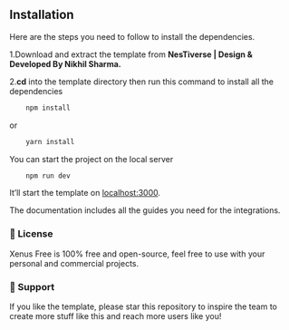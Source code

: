 ## Installation

Here are the steps you need to follow to install the dependencies.

1.Download and extract the template from **NesTiverse | Design & Developed By Nikhil Sharma.**

2.**cd** into the template directory then run this command to install all the dependencies

```bash
    npm install
```

or

```bash
    yarn install
 ```


You can start the project on the local server

```bash
    npm run dev
 ```

It’ll start the template on [localhost:3000](http://localhost:3000). 

The documentation includes all the guides you need for the integrations.

### 📄 License
Xenus Free is 100% free and open-source, feel free to use with your personal and commercial projects.

### 💜 Support
If you like the template, please star this repository to inspire the team to create more stuff like this and reach more users like you!